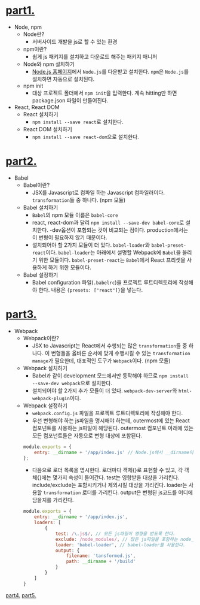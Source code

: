 # [part1.](https://www.codecademy.com/articles/react-setup-i)
- Node, npm
	- Node란?
		- 서버사이드 개발을 js로 할 수 있는 환경
	- npm이란?
		- 쉽게 js 패키지를 설치하고 다운로드 해주는 패키지 매니저
	- Node와 npm 설치하기
		- [Node.js 홈페이지](https://nodejs.org/en/)에서 ```Node.js```를 다운받고 설치한다. ```npm```은 ```Node.js```를 설치하면 자동으로 설치된다.
	- npm init
		- 대상 프로젝트 폴더에서 ```npm init```을 입력한다. 계속 hitting만 하면 package.json 파일이 만들어진다.
- React, React DOM
	- React 설치하기
		- ```npm install --save react```로 설치한다.
	- React DOM 설치하기
		- ```npm install --save react-dom```으로 설치한다.

# [part2.](https://www.codecademy.com/articles/react-setup-ii)
- Babel
	- Babel이란?
		- JSX를 Javascript로 컴파일 하는 Javascript 컴파일러이다. ```transformation```들 중 하나다. (npm 모듈)
	- Babel 설치하기
		- ```Babel```의 npm 모듈 이름은 ```babel-core```
		- react, react-dom과 달리 ```npm install --save-dev babel-core```로 설치한다. -dev옵션이 포함되는 것이 비교되는 점이다. production에서는 이 변형이 필요하지 않기 때문이다.
		- 설치되어야 할 2가지 모듈이 더 있다. ```babel-loader```와 ```babel-preset-react```이다. ```babel-loader```는 아래에서 설명할 Webpack에 ```Babel```을 올리기 위한 모듈이다. ```babel-preset-react```는 ```Babel```에서 React 프리셋을 사용하게 하기 위한 모듈이다.
	- Babel 설정하기
		- Babel configuration 파일(```.babelrc```)을 프로젝트 루트디렉토리에 작성해야 한다. 내용은 ```{presets: ["react"]}```을 넣는다.
	
# [part3.](https://www.codecademy.com/articles/react-setup-iii)
- Webpack
	- Webpack이란?
		- JSX to Javascript는 React에서 수행되는 많은 ```transformation```들 중 하나다. 이 변형들을 옳바른 순서에 맞게 수행시킬 수 있는 ```transformation manage```가 필요한데, 대표적인 도구가 ```Webpack```이다. (npm 모듈)
	- Webpack 설치하기
		- Babel과 같이 development 모드에서만 동작해야 하므로 ```npm install --save-dev webpack```으로 설치한다.
		- 설치되어야 할 2가지 추가 모듈이 더 있다. ```webpack-dev-server```와 ```html-webpack-plugin```이다.
	- Webpack 설정하기
		- ```webpack.config.js``` 파일을 프로젝트 루트디렉토리에 작성해야 한다.
		- 우선 변형해야 하는 js파일을 명시해야 하는데, outermost에 있는 React 컴포넌트를 사용하는 js파일이 해당된다. outermost 컴포넌트 아래에 있는 모든 컴포넌트들은 자동으로 변형 대상에 포함된다.
		```javascript 
		module.exports = {
			entry: __dirname + '/app/index.js' // Node.js에서 __dirname이란 현재 실행 중인 파일을 의미한다.	
		};
		```
		- 다음으로 로더 목록을 명시한다. 로더마다 객체{}로 표현할 수 있고, 각 객체{}에는 몇가지 속성이 들어간다. test는 영향받을 대상을 가리킨다. include/exclude는 포함시키거나 제외시킬 대상을 가리킨다. loader는 사용할 ```transformation``` 로더를 가리킨다. output은 변형된 js코드를 어디에 담을지를 가리킨다.
		```javascript
		module.exports = {
			entry: __dirname + '/app/index.js',
			loaders: [
				{
					test: /\.js$/, // 모든 js파일이 영향을 받도록 한다.
					exclude: /node_modules/, // 많은 js파일을 포함하는 node_modules 디렉토리는 제외한다.
					loader: 'babel-loader', // babel-loader를 사용한다.
					output: {
						filename: 'tansformed.js',
						path: __dirname + '/build'
					}
				}
			]
		}
		```
		



[part4.](https://www.codecademy.com/articles/react-setup-iv)
[part5.](https://www.codecademy.com/articles/react-setup-v)
